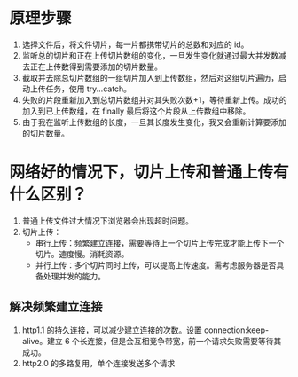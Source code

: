 # 原理步骤

1. 选择文件后，将文件切片，每一片都携带切片的总数和对应的 id。
2. 监听总的切片和正在上传切片数组的变化，一旦发生变化就通过最大并发数减去正在上传数得到需要添加的切片数量。
3. 截取并去除总切片数组的一组切片加入到上传数组，然后对这组切片遍历，启动上传任务，使用 try...catch。
4. 失败的片段重新加入到总切片数组并对其失败次数+1，等待重新上传。成功的加入到已上传数组，在 finally 最后将这个片段从上传数组中移除。
5. 由于我在监听上传数组的长度，一旦其长度发生变化，我又会重新计算要添加的切片数量。

# 网络好的情况下，切片上传和普通上传有什么区别？

1. 普通上传文件过大情况下浏览器会出现超时问题。
2. 切片上传：
   - 串行上传：频繁建立连接，需要等待上一个切片上传完成才能上传下一个切片。速度慢。消耗资源。
   - 并行上传：多个切片同时上传，可以提高上传速度。需考虑服务器是否具备处理并发的能力。

## 解决频繁建立连接

1. http1.1 的持久连接，可以减少建立连接的次数。设置 connection:keep-alive。建立 6 个长连接，但是会互相竞争带宽，前一个请求失败需要等待其成功。
2. http2.0 的多路复用，单个连接发送多个请求
